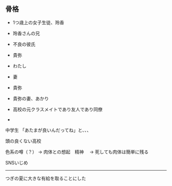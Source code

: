 ## 骨格
- 1つ歳上の女子生徒、玲香
- 玲香さんの兄
- 不良の彼氏
- 貴弥

- わたし
- 妻
- 貴弥
- 貴弥の妻、あかり
- 高校の元クラスメイトであり友人であり同僚
- 

中学生
「あたまが良いんだってね」と、、、

頭の良くない高校

色系の噂（？）
→ 肉体との想起　精神
　→ 死しても肉体は簡単に残る

SNSいじめ

---
つぎの夏に大きな有給を取ることにした
